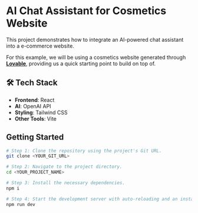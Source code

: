 # AI Chat Assistant for Cosmetics Website
This project demonstrates how to integrate an AI-powered chat assistant into a e-commerce website. 

For this example, we will be using a cosmetics website generated through **[Lovable](https://lovable.dev/)**, providing us a quick starting point to build on top of. 

## 🛠️ Tech Stack  

- **Frontend**: React
- **AI**: OpenAI API 
- **Styling**: Tailwind CSS 
- **Other Tools**: Vite

## Getting Started
```bash
# Step 1: Clone the repository using the project's Git URL.
git clone <YOUR_GIT_URL>

# Step 2: Navigate to the project directory.
cd <YOUR_PROJECT_NAME>

# Step 3: Install the necessary dependencies.
npm i

# Step 4: Start the development server with auto-reloading and an instant preview.
npm run dev

```
